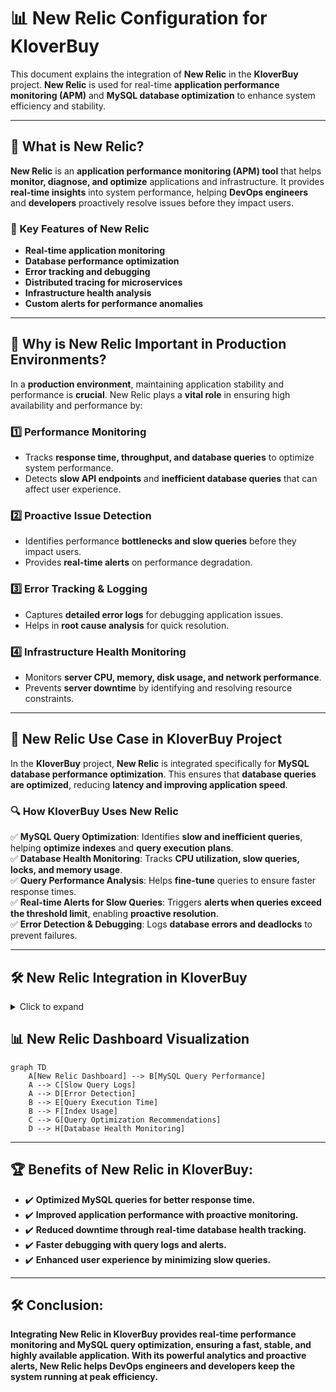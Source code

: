 # 📊 New Relic Configuration for KloverBuy

This document explains the integration of **New Relic** in the **KloverBuy** project. **New Relic** is used for real-time **application performance monitoring (APM)** and **MySQL database optimization** to enhance system efficiency and stability.

---

## 🚀 What is New Relic?

**New Relic** is an **application performance monitoring (APM) tool** that helps **monitor, diagnose, and optimize** applications and infrastructure. It provides **real-time insights** into system performance, helping **DevOps engineers** and **developers** proactively resolve issues before they impact users.

### 🔹 Key Features of New Relic
- **Real-time application monitoring**  
- **Database performance optimization**  
- **Error tracking and debugging**  
- **Distributed tracing for microservices**  
- **Infrastructure health analysis**  
- **Custom alerts for performance anomalies**  

---

## 🎯 Why is New Relic Important in Production Environments?

In a **production environment**, maintaining application stability and performance is **crucial**. New Relic plays a **vital role** in ensuring high availability and performance by:

### **1️⃣ Performance Monitoring**
- Tracks **response time, throughput, and database queries** to optimize system performance.  
- Detects **slow API endpoints** and **inefficient database queries** that can affect user experience.  

### **2️⃣ Proactive Issue Detection**
- Identifies performance **bottlenecks and slow queries** before they impact users.  
- Provides **real-time alerts** on performance degradation.  

### **3️⃣ Error Tracking & Logging**
- Captures **detailed error logs** for debugging application issues.  
- Helps in **root cause analysis** for quick resolution.  

### **4️⃣ Infrastructure Health Monitoring**
- Monitors **server CPU, memory, disk usage, and network performance**.  
- Prevents **server downtime** by identifying and resolving resource constraints.  

---

## 📌 New Relic Use Case in KloverBuy Project

In the **KloverBuy** project, **New Relic** is integrated specifically for **MySQL database performance optimization**. This ensures that **database queries are optimized**, reducing **latency and improving application speed**.

### 🔍 How KloverBuy Uses New Relic
✅ **MySQL Query Optimization**: Identifies **slow and inefficient queries**, helping **optimize indexes** and **query execution plans**.  
✅ **Database Health Monitoring**: Tracks **CPU utilization, slow queries, locks, and memory usage**.  
✅ **Query Performance Analysis**: Helps **fine-tune** queries to ensure faster response times.  
✅ **Real-time Alerts for Slow Queries**: Triggers **alerts when queries exceed the threshold limit**, enabling **proactive resolution**.  
✅ **Error Detection & Debugging**: Logs **database errors and deadlocks** to prevent failures.  

---

## 🛠️ New Relic Integration in KloverBuy
<details>
<summary>Click to expand</summary>

### **1️⃣ Install New Relic Agent**
To integrate **New Relic APM**, install the New Relic agent in the **Node.js backend**:

```bash
npm install newrelic --save
```
### **2️⃣ Configure New Relic Agent**
Create a newrelic.js file in the root directory:
```js
exports.config = {
  app_name: ['KloverBuy'],
  license_key: 'YOUR_NEW_RELIC_LICENSE_KEY',
  logging: {
    level: 'info'
  },
  rules: {
    ignore: [/health-check/]
  }
};
```
### **3️⃣ Enable MySQL Monitoring**
Modify newrelic.js to enable MySQL query tracking:
```bash
config.transaction_tracer.record_sql = 'obfuscated';
config.transaction_tracer.explain_threshold = 500;  // Queries exceeding 500ms will be logged
```
### **4️⃣ Import New Relic in Application**
Modify server.js to include New Relic:
```bash
require('newrelic'); // Load New Relic before anything else
const express = require('express');
const app = express();
```
</details>

## 📊 **New Relic Dashboard Visualization**
```mermaid
graph TD
    A[New Relic Dashboard] --> B[MySQL Query Performance]
    A --> C[Slow Query Logs]
    A --> D[Error Detection]
    B --> E[Query Execution Time]
    B --> F[Index Usage]
    C --> G[Query Optimization Recommendations]
    D --> H[Database Health Monitoring]
```

---
## 🏆 **Benefits of New Relic in KloverBuy:**
* ✔️ **Optimized MySQL queries for better response time.**
* ✔️ **Improved application performance with proactive monitoring.**
* ✔️ **Reduced downtime through real-time database health tracking.**
* ✔️ **Faster debugging with query logs and alerts.**
* ✔️ **Enhanced user experience by minimizing slow queries.**

---
## 🛠️ **Conclusion:**

**Integrating New Relic in KloverBuy provides real-time performance monitoring and MySQL query optimization, ensuring a fast, stable, and highly available application. With its powerful analytics and proactive alerts, New Relic helps DevOps engineers and developers keep the system running at peak efficiency.**
